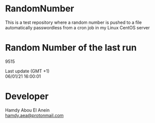 # RandomNumber    
This is a test repository where a random number is pushed to a file automatically passwordless from a cron job in my Linux CentOS server    
# Random Number of the last run   
9515
      
Last update (GMT +1)    
06/01/21 16:00:01
# Developer    
Hamdy Abou El Anein   
hamdy.aea@protonmail.com
